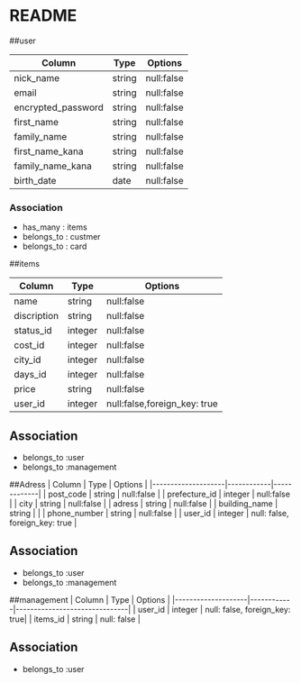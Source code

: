 # README

##user

| Column              | Type       | Options     |
|---------------------|------------|-------------|
| nick_name           | string     | null:false  |
| email               | string     | null:false  |
| encrypted_password  | string     | null:false  |
| first_name          | string     | null:false  |
| family_name         | string     | null:false  |
| first_name_kana     | string     | null:false  |
| family_name_kana    | string     | null:false  |
| birth_date          | date       | null:false  |



### Association
- has_many : items
- belongs_to : custmer
- belongs_to : card

 ##items

 | Column             | Type       | Options     |
 |--------------------|------------|-------------|
 | name               | string     | null:false  |
 | discription        | string     | null:false  |
 | status_id          | integer    | null:false  |
 | cost_id            | integer    | null:false  |
 | city_id            | integer    | null:false  |
 | days_id            | integer    | null:false  |
 | price              | string     | null:false  |
 | user_id            | integer     | null:false,foreign_key: true  |

 

## Association
- belongs_to :user
- belongs_to :management


##Adress
| Column             | Type       | Options     |
|--------------------|------------|-------------|
| post_code          | string     | null:false  |
| prefecture_id      | integer    | null:false  |
| city               | string     | null:false  |
| adress             | string     | null:false  |
| building_name      | string     |             |
| phone_number       | string     | null:false  |
| user_id            | integer    | null: false, foreign_key: true |

## Association
- belongs_to :user
- belongs_to :management

##management
| Column             | Type       | Options                       |
|--------------------|------------|-------------------------------|
| user_id            | integer    | null: false, foreign_key: true|
| items_id           | string     | null: false                   |

## Association
- belongs_to :user
